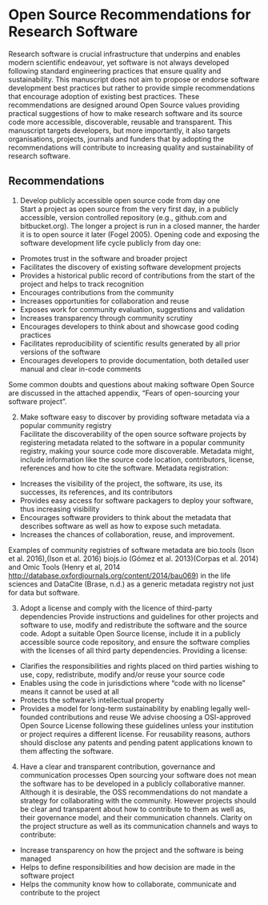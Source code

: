 # Open Source Recommendations for Research Software

Research software is crucial infrastructure that underpins and enables modern scientific endeavour, yet software is not always developed following standard engineering practices that ensure quality and sustainability. This manuscript does not aim to propose or endorse software development best practices but rather to provide simple recommendations that encourage adoption of existing best practices. These recommendations are designed around Open Source values providing practical suggestions of how to make research software and its source code more accessible, discoverable, reusable and transparent. This manuscript targets developers, but more importantly, it also targets organisations, projects, journals and funders that by adopting the recommendations will contribute to increasing quality and sustainability of research software.

## Recommendations

1. Develop publicly accessible open source code from day one  
Start a project as open source from the very first day, in a publicly accessible, version controlled repository (e.g., github.com and bitbucket.org). The longer a project is run in a closed manner, the harder it is to open source it later (Fogel 2005). Opening code and exposing the software development life cycle publicly from day one:
  - Promotes trust in the software and broader project
  - Facilitates the discovery of existing software development projects
  - Provides a historical public record of contributions from the start of the project and helps to track recognition
  - Encourages contributions from the community 
  - Increases opportunities for  collaboration and reuse
  - Exposes work for community evaluation, suggestions and validation
  - Increases transparency through community scrutiny
  - Encourages developers to think about and showcase good coding practices
  - Facilitates reproducibility of scientific results generated by all prior versions of the software
  - Encourages developers to provide documentation, both detailed user manual and clear in-code comments

  Some common doubts and questions about making software Open Source are discussed in the attached appendix, “Fears of open-sourcing your software project”.

2. Make software easy to discover by providing software metadata via a popular community registry  
Facilitate the discoverability of the open source software projects by registering metadata related to the software in a popular community registry, making your source code more discoverable. Metadata might, include information like the source code location, contributors, license, references and how to cite the software. Metadata registration:

  - Increases the visibility of the project, the software, its use, its successes, its references, and its contributors
  - Provides easy access for software packagers to deploy your software, thus increasing visibility
  - Encourages software providers to think about the metadata that describes software as well as how to expose such metadata.
  - Increases the chances of collaboration, reuse, and improvement.

  Examples of community registries of software metadata are bio.tools (Ison et al. 2016),(Ison et al. 2016) biojs.io (Gómez et al. 2013)(Corpas et al. 2014) and Omic Tools (Henry et al, 2014  http://database.oxfordjournals.org/content/2014/bau069) in the life sciences and DataCite (Brase, n.d.) as a generic metadata registry not just for data but software.

3. Adopt a license and comply with the licence of third-party dependencies
Provide instructions and guidelines for other projects and software to use, modify and redistribute the software and the source code. Adopt a suitable Open Source license, include it in a publicly accessible source code repository, and ensure the software complies with the licenses of all third party dependencies. Providing a license: 
  - Clarifies the responsibilities and rights placed on third parties wishing to use, copy, redistribute, modify and/or reuse your source code
  - Enables using the code in jurisdictions where “code with no license” means it cannot be used at all
  - Protects the software’s intellectual property
  - Provides a model for long-term sustainability by enabling legally well-founded contributions and reuse
  We advise choosing a OSI-approved Open Source License following these guidelines unless your institution or project requires a different license. For reusability reasons, authors should disclose any patents and pending patent applications known to them affecting the software.

4. Have a clear and transparent contribution, governance and communication processes
Open sourcing your software does not mean the software has to be developed in a publicly collaborative manner. Although it is desirable, the OSS recommendations do not mandate a strategy for collaborating with the community. However projects should be clear and transparent about how to contribute to them as well as, their governance model, and their communication channels. Clarity on the project structure as well as its communication channels and ways to contribute:
  - Increase transparency on how the project and the software is being managed
  - Helps to define responsibilities and how decision are made in the software project
  - Helps the community know how to collaborate, communicate and contribute to the project

